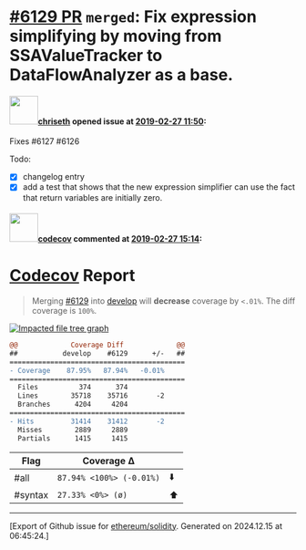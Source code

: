 # [\#6129 PR](https://github.com/ethereum/solidity/pull/6129) `merged`: Fix expression simplifying by moving from SSAValueTracker to DataFlowAnalyzer as a base.

#### <img src="https://avatars.githubusercontent.com/u/9073706?v=4" width="50">[chriseth](https://github.com/chriseth) opened issue at [2019-02-27 11:50](https://github.com/ethereum/solidity/pull/6129):

Fixes #6127 #6126 

Todo:
 - [x] changelog entry
 - [x] add a test that shows that the new expression simplifier can use the fact that return variables are initially zero.

#### <img src="https://avatars.githubusercontent.com/in/254?v=4" width="50">[codecov](https://github.com/apps/codecov) commented at [2019-02-27 15:14](https://github.com/ethereum/solidity/pull/6129#issuecomment-467900607):

# [Codecov](https://codecov.io/gh/ethereum/solidity/pull/6129?src=pr&el=h1) Report
> Merging [#6129](https://codecov.io/gh/ethereum/solidity/pull/6129?src=pr&el=desc) into [develop](https://codecov.io/gh/ethereum/solidity/commit/4c1b0fbafaf14946c041908ab7487e47d532137c?src=pr&el=desc) will **decrease** coverage by `<.01%`.
> The diff coverage is `100%`.

[![Impacted file tree graph](https://codecov.io/gh/ethereum/solidity/pull/6129/graphs/tree.svg?width=650&token=87PGzVEwU0&height=150&src=pr)](https://codecov.io/gh/ethereum/solidity/pull/6129?src=pr&el=tree)

```diff
@@             Coverage Diff             @@
##           develop    #6129      +/-   ##
===========================================
- Coverage    87.95%   87.94%   -0.01%     
===========================================
  Files          374      374              
  Lines        35718    35716       -2     
  Branches      4204     4204              
===========================================
- Hits         31414    31412       -2     
  Misses        2889     2889              
  Partials      1415     1415
```

| Flag | Coverage Δ | |
|---|---|---|
| #all | `87.94% <100%> (-0.01%)` | :arrow_down: |
| #syntax | `27.33% <0%> (ø)` | :arrow_up: |


-------------------------------------------------------------------------------



[Export of Github issue for [ethereum/solidity](https://github.com/ethereum/solidity). Generated on 2024.12.15 at 06:45:24.]
